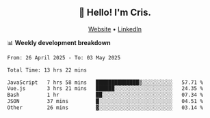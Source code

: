 
<h2 align="center">👋 Hello! I'm Cris.</h2>
<p align="center">
  <a href="https://www.criscunas.dev">Website</a> •
  <a href="https://www.linkedin.com/in/cristophercunas/">LinkedIn</a> 
</p>


📊 **Weekly development breakdown**
<!--START_SECTION:waka-->

```txt
From: 26 April 2025 - To: 03 May 2025

Total Time: 13 hrs 22 mins

JavaScript   7 hrs 58 mins   ██████████████▒░░░░░░░░░░   57.71 %
Vue.js       3 hrs 21 mins   ██████░░░░░░░░░░░░░░░░░░░   24.35 %
Bash         1 hr            ██░░░░░░░░░░░░░░░░░░░░░░░   07.34 %
JSON         37 mins         █░░░░░░░░░░░░░░░░░░░░░░░░   04.51 %
Other        26 mins         ▓░░░░░░░░░░░░░░░░░░░░░░░░   03.14 %
```

<!--END_SECTION:waka-->
